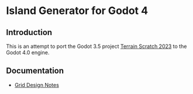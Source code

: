 # Island Generator for Godot 4

## Introduction

This is an attempt to port the Godot 3.5 project [Terrain Scratch 2023](/MichaelReel/Terrain_Scratch_2023) to the Godot 4.0 engine.

## Documentation

- [Grid Design Notes](docs/Terrain_Design.md)